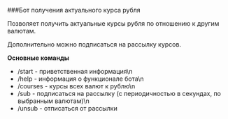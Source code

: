 ###Бот получения актуального курса рубля

Позволяет получить актуальные курсы рубля по отношению к другим валютам.

Дополнительно можно подписаться на рассылку курсов.

**Основные команды**

- /start - приветственная информация\n
- /help - информация о функционале бота\n
- /courses - курсы всех валют к рублю\n
- /sub - подписаться на рассылку (с периодичностью в секундах, по выбранным валютам)\n
- /unsub - отписаться от рассылки
